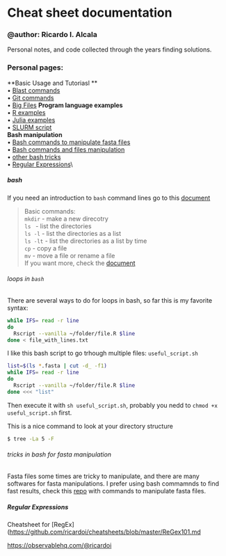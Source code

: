 # Cheat sheet documentation

### @author: Ricardo I. Alcala

Personal notes, and code collected through the years finding solutions.

### Personal pages:
**Basic Usage and Tutoriasl **\
• [Blast commands](https://github.com/ricardoi/cheatsheets/blob/master/blast_commands.md)\
• [Git commands](https://github.com/ricardoi/cheatsheets/blob/master/git.md)\
• [Big Files](https://medium.com/analytics-vidhya/tutorial-removing-large-files-from-git-78dbf4cf83a)
**Program language examples**\
• [R examples](https://github.com/ricardoi/cheatsheets/blob/master/R%20commands.md)\
• [Julia examples](https://github.com/ricardoi/cheatsheets/blob/master/running_julia.md)\
• [SLURM script](https://github.com/ricardoi/cheatsheets/blob/master/JOB.sbatch)\
**Bash manipulation**\
• [Bash commands to manipulate fasta files](https://github.com/ricardoi/cheatsheets/blob/master/shell_tricks.md)\
• [Bash commands and files manipulation](https://github.com/ricardoi/cheatsheets/blob/master/bash_local-tricks.md)\
• [other bash tricks](https://github.com/ricardoi/cheatsheets/blob/master/shell_tricks.md)\
• [Regular Expressions](https://github.com/ricardoi/cheatsheets/blob/master/ReGex101.md)\

##### bash
If you need an introduction to ```bash``` command lines go to this [document](https://github.com/ricardoi/cheatsheets/blob/master/commandsUNIX.pdf)

> Basic commands: \
> `mkdir` - make a new direcotry \
> `ls ` - list the directories \
> `ls -l` - list the directories as a list \
> `ls -lt` - list the directories as a list by time \
> `cp` - copy a file \
> `mv` - move a file or rename a file \
> If you want more, check the [document](https://github.com/ricardoi/cheatsheets/blob/master/commandsUNIX.pdf)

###### loops in `bash`

There are several ways to do for loops in bash, so far this is my favorite syntax:
```bash
while IFS= read -r line
do
  Rscript --vanilla ~/folder/file.R $line
done < file_with_lines.txt
```

I like this bash script to go trhough multiple files: `useful_script.sh`
```bash
list=$(ls *.fasta | cut -d_ -f1)
while IFS= read -r line
do
  Rscript --vanilla ~/folder/file.R $line
done <<< "list"
```
Then execute it with `sh useful_script.sh`, probably you nedd to `chmod +x useful_script.sh` first. 

This is a nice command to look at your directory structure
```bash
$ tree -La 5 -F
```



###### tricks in bash for fasta manipulation
Fasta files some times are tricky to manipulate, and there are many softwares for fasta manipulations. I prefer using bash commamnds to find fast results, check this [repo](https://github.com/ricardoi/cheatsheets/blob/master/bash%20for%20fasta%20manipulation.md) with  commands to manipulate fasta files.

##### Regular Expressions

Cheatsheet for [RegEx](https://github.com/ricardoi/cheatsheets/blob/master/ReGex101.md

https://observablehq.com/@ricardoi

